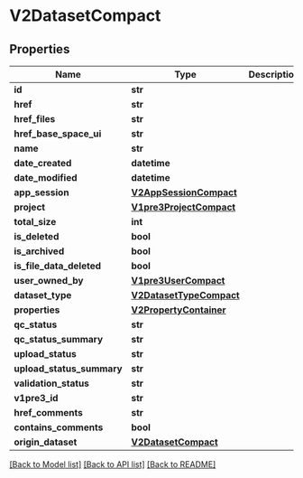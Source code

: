 # V2DatasetCompact

## Properties
Name | Type | Description | Notes
------------ | ------------- | ------------- | -------------
**id** | **str** |  | 
**href** | **str** |  | [optional] 
**href_files** | **str** |  | [optional] 
**href_base_space_ui** | **str** |  | [optional] 
**name** | **str** |  | [optional] 
**date_created** | **datetime** |  | [optional] 
**date_modified** | **datetime** |  | [optional] 
**app_session** | [**V2AppSessionCompact**](V2AppSessionCompact.md) |  | [optional] 
**project** | [**V1pre3ProjectCompact**](V1pre3ProjectCompact.md) |  | [optional] 
**total_size** | **int** |  | [optional] 
**is_deleted** | **bool** |  | [optional] 
**is_archived** | **bool** |  | [optional] 
**is_file_data_deleted** | **bool** |  | [optional] 
**user_owned_by** | [**V1pre3UserCompact**](V1pre3UserCompact.md) |  | [optional] 
**dataset_type** | [**V2DatasetTypeCompact**](V2DatasetTypeCompact.md) |  | [optional] 
**properties** | [**V2PropertyContainer**](V2PropertyContainer.md) |  | [optional] 
**qc_status** | **str** |  | [optional] 
**qc_status_summary** | **str** |  | [optional] 
**upload_status** | **str** |  | [optional] 
**upload_status_summary** | **str** |  | [optional] 
**validation_status** | **str** |  | [optional] 
**v1pre3_id** | **str** |  | [optional] 
**href_comments** | **str** |  | [optional] 
**contains_comments** | **bool** |  | [optional] 
**origin_dataset** | [**V2DatasetCompact**](V2DatasetCompact.md) |  | [optional] 

[[Back to Model list]](../README.md#documentation-for-models) [[Back to API list]](../README.md#documentation-for-api-endpoints) [[Back to README]](../README.md)

